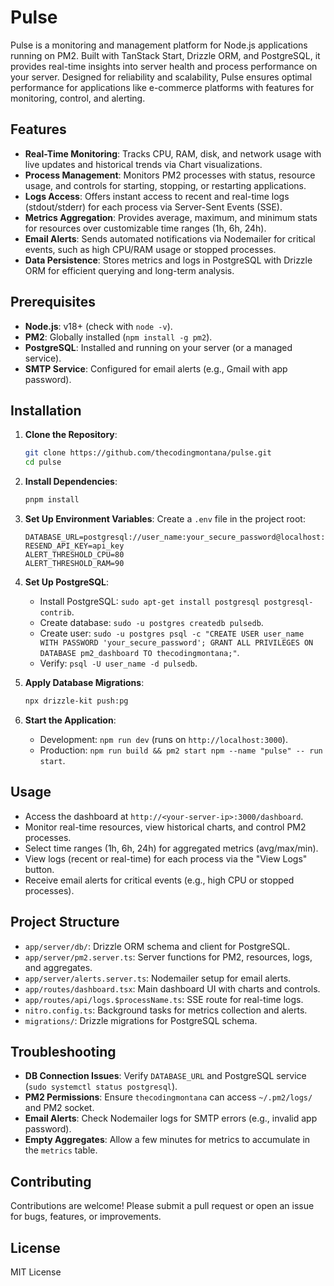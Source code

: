 # Pulse

Pulse is a monitoring and management platform for Node.js applications running on PM2. Built with TanStack Start, Drizzle ORM, and PostgreSQL, it provides real-time insights into server health and process performance on your server. Designed for reliability and scalability, Pulse ensures optimal performance for applications like e-commerce platforms with features for monitoring, control, and alerting.

## Features

- **Real-Time Monitoring**: Tracks CPU, RAM, disk, and network usage with live updates and historical trends via Chart visualizations.
- **Process Management**: Monitors PM2 processes with status, resource usage, and controls for starting, stopping, or restarting applications.
- **Logs Access**: Offers instant access to recent and real-time logs (stdout/stderr) for each process via Server-Sent Events (SSE).
- **Metrics Aggregation**: Provides average, maximum, and minimum stats for resources over customizable time ranges (1h, 6h, 24h).
- **Email Alerts**: Sends automated notifications via Nodemailer for critical events, such as high CPU/RAM usage or stopped processes.
- **Data Persistence**: Stores metrics and logs in PostgreSQL with Drizzle ORM for efficient querying and long-term analysis.

## Prerequisites

- **Node.js**: v18+ (check with `node -v`).
- **PM2**: Globally installed (`npm install -g pm2`).
- **PostgreSQL**: Installed and running on your server (or a managed service).
- **SMTP Service**: Configured for email alerts (e.g., Gmail with app password).

## Installation

1. **Clone the Repository**:

   ```bash
   git clone https://github.com/thecodingmontana/pulse.git
   cd pulse
   ```

2. **Install Dependencies**:

   ```bash
   pnpm install
   ```

3. **Set Up Environment Variables**:
   Create a `.env` file in the project root:

   ```env
   DATABASE_URL=postgresql://user_name:your_secure_password@localhost:5432/pulsedb
   RESEND_API_KEY=api_key
   ALERT_THRESHOLD_CPU=80
   ALERT_THRESHOLD_RAM=90
   ```

4. **Set Up PostgreSQL**:
   - Install PostgreSQL: `sudo apt-get install postgresql postgresql-contrib`.
   - Create database: `sudo -u postgres createdb pulsedb`.
   - Create user: `sudo -u postgres psql -c "CREATE USER user_name WITH PASSWORD 'your_secure_password'; GRANT ALL PRIVILEGES ON DATABASE pm2_dashboard TO thecodingmontana;"`.
   - Verify: `psql -U user_name -d pulsedb`.

5. **Apply Database Migrations**:

   ```bash
   npx drizzle-kit push:pg
   ```

6. **Start the Application**:
   - Development: `npm run dev` (runs on `http://localhost:3000`).
   - Production: `npm run build && pm2 start npm --name "pulse" -- run start`.

## Usage

- Access the dashboard at `http://<your-server-ip>:3000/dashboard`.
- Monitor real-time resources, view historical charts, and control PM2 processes.
- Select time ranges (1h, 6h, 24h) for aggregated metrics (avg/max/min).
- View logs (recent or real-time) for each process via the "View Logs" button.
- Receive email alerts for critical events (e.g., high CPU or stopped processes).

## Project Structure

- `app/server/db/`: Drizzle ORM schema and client for PostgreSQL.
- `app/server/pm2.server.ts`: Server functions for PM2, resources, logs, and aggregates.
- `app/server/alerts.server.ts`: Nodemailer setup for email alerts.
- `app/routes/dashboard.tsx`: Main dashboard UI with charts and controls.
- `app/routes/api/logs.$processName.ts`: SSE route for real-time logs.
- `nitro.config.ts`: Background tasks for metrics collection and alerts.
- `migrations/`: Drizzle migrations for PostgreSQL schema.

## Troubleshooting

- **DB Connection Issues**: Verify `DATABASE_URL` and PostgreSQL service (`sudo systemctl status postgresql`).
- **PM2 Permissions**: Ensure `thecodingmontana` can access `~/.pm2/logs/` and PM2 socket.
- **Email Alerts**: Check Nodemailer logs for SMTP errors (e.g., invalid app password).
- **Empty Aggregates**: Allow a few minutes for metrics to accumulate in the `metrics` table.

## Contributing

Contributions are welcome! Please submit a pull request or open an issue for bugs, features, or improvements.

## License

MIT License
